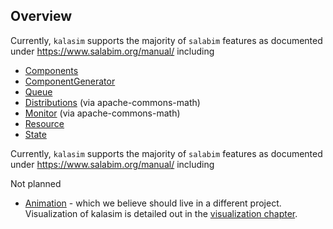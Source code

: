 ##  Overview

Currently, `kalasim` supports the majority of `salabim` features as documented under https://www.salabim.org/manual/ including

* [Components](https://www.salabim.org/manual/Component.html)
* [ComponentGenerator](https://www.salabim.org/manual/ComponentGenerator.html)
* [Queue](https://www.salabim.org/manual/Queue.html)
* [Distributions](https://www.salabim.org/manual/Distributions.html) (via apache-commons-math)
* [Monitor](https://www.salabim.org/manual/Monitor.html) (via apache-commons-math)
* [Resource](https://www.salabim.org/manual/Resource.html)
* [State](https://www.salabim.org/manual/State.html)

Currently, `kalasim` supports the majority of `salabim` features as documented under https://www.salabim.org/manual/ including

Not planned

* [Animation](https://www.salabim.org/manual/Animation.html) - which we believe should live in a different project. Visualization of kalasim is detailed out in the [visualization chapter](analysis.md).

